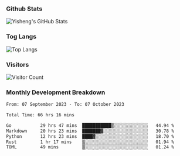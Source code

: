 ### Github Stats
![Yisheng's GitHub Stats](https://github-readme-stats-9qabuvhk1-gongyisheng.vercel.app/api?username=gongyisheng&count_private=true&show_icons=true)
### Tog Langs
![Top Langs](https://github-readme-stats-9qabuvhk1-gongyisheng.vercel.app/api/top-langs/?username=gongyisheng&layout=compact)
### Visitors
![Visitor Count](https://profile-counter.glitch.me/gongyisheng/count.svg)
### Monthly Development Breakdown
<!--START_SECTION:waka-->

```txt
From: 07 September 2023 - To: 07 October 2023

Total Time: 66 hrs 16 mins

Go           29 hrs 47 mins  ███████████▒░░░░░░░░░░░░░   44.94 %
Markdown     20 hrs 23 mins  ███████▓░░░░░░░░░░░░░░░░░   30.78 %
Python       12 hrs 23 mins  ████▓░░░░░░░░░░░░░░░░░░░░   18.70 %
Rust         1 hr 17 mins    ▒░░░░░░░░░░░░░░░░░░░░░░░░   01.94 %
TOML         49 mins         ▒░░░░░░░░░░░░░░░░░░░░░░░░   01.24 %
```

<!--END_SECTION:waka-->
